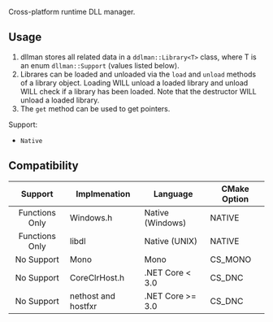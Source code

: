 Cross-platform runtime DLL manager.

## Usage
1. dllman stores all related data in a `ddlman::Library<T>` class, where T is an enum `dllman::Support` (values listed below).
2. Librares can be loaded and unloaded via the `load` and `unload` methods of a library object. Loading WILL unload a loaded library and unload WILL check if a library has been loaded. Note that the destructor WILL unload a loaded library.
3. The `get` method can be used to get pointers.

Support:
- `Native`

## Compatibility

| Support        | Implmenation        | Language          | CMake Option  |
|:--------------:|---------------------|-------------------|---------------|
|Functions Only  | Windows.h           | Native (Windows)  |NATIVE         |
|Functions Only  | libdl               | Native (UNIX)     |NATIVE         |
|No Support      | Mono                | Mono              |CS_MONO        |
|No Support      | CoreClrHost.h       | .NET Core <  3.0  |CS_DNC         |
|No Support      | nethost and hostfxr | .NET Core >= 3.0  |CS_DNC         |
